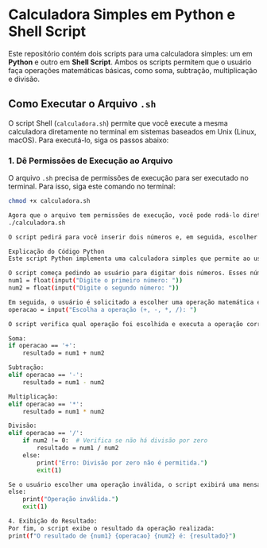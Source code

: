 # Calculadora Simples em Python e Shell Script

Este repositório contém dois scripts para uma calculadora simples: um em **Python** e outro em **Shell Script**. Ambos os scripts permitem que o usuário faça operações matemáticas básicas, como soma, subtração, multiplicação e divisão.

## Como Executar o Arquivo `.sh`

O script Shell (`calculadora.sh`) permite que você execute a mesma calculadora diretamente no terminal em sistemas baseados em Unix (Linux, macOS). Para executá-lo, siga os passos abaixo:

### 1. **Dê Permissões de Execução ao Arquivo**

O arquivo `.sh` precisa de permissões de execução para ser executado no terminal. Para isso, siga este comando no terminal:

```bash
chmod +x calculadora.sh

Agora que o arquivo tem permissões de execução, você pode rodá-lo diretamente no terminal com o seguinte comando:
./calculadora.sh

O script pedirá para você inserir dois números e, em seguida, escolher uma operação entre soma, subtração, multiplicação e divisão. O resultado será mostrado na tela.

Explicação do Código Python
Este script Python implementa uma calculadora simples que permite ao usuário realizar operações matemáticas básicas, como soma, subtração, multiplicação e divisão, entre dois números inseridos. A seguir, explicamos como o código funciona.

O script começa pedindo ao usuário para digitar dois números. Esses números são capturados como entradas de texto e convertidos para o tipo float para permitir cálculos com números decimais:
num1 = float(input("Digite o primeiro número: "))
num2 = float(input("Digite o segundo número: "))

Em seguida, o usuário é solicitado a escolher uma operação matemática entre soma, subtração, multiplicação ou divisão. A operação escolhida é capturada e armazenada na variável operacao:
operacao = input("Escolha a operação (+, -, *, /): ")

O script verifica qual operação foi escolhida e executa a operação correspondente:

Soma:
if operacao == '+':
    resultado = num1 + num2

Subtração:
elif operacao == '-':
    resultado = num1 - num2

Multiplicação:
elif operacao == '*':
    resultado = num1 * num2

Divisão:
elif operacao == '/':
    if num2 != 0:  # Verifica se não há divisão por zero
        resultado = num1 / num2
    else:
        print("Erro: Divisão por zero não é permitida.")
        exit(1)

Se o usuário escolher uma operação inválida, o script exibirá uma mensagem de erro e encerrará a execução:
else:
    print("Operação inválida.")
    exit(1)

4. Exibição do Resultado:
Por fim, o script exibe o resultado da operação realizada:
print(f"O resultado de {num1} {operacao} {num2} é: {resultado}")


























